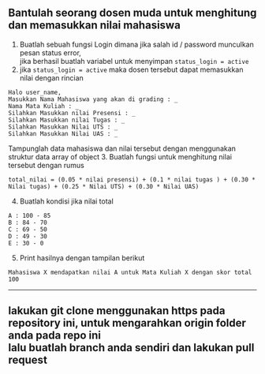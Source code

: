 **Bantulah seorang dosen muda untuk menghitung dan memasukkan nilai mahasiswa** <br />
----------------------------------------
1. Buatlah sebuah fungsi Login dimana jika salah id / password munculkan pesan status error,<br/>
jika berhasil buatlah variabel untuk menyimpan ```status_login = active```
2. jika ```status_login = active``` maka dosen tersebut dapat memasukkan nilai dengan rincian <br/>
```
Halo user_name,
Masukkan Nama Mahasiswa yang akan di grading : _
Nama Mata Kuliah : _
Silahkan Masukkan nilai Presensi : _ 
Silahkan Masukkan nilai Tugas : _
Silahkan Masukkan Nilai UTS : _
Silahkan Masukkan Nilai UAS : _
```
Tampunglah data mahasiswa dan nilai tersebut dengan menggunakan struktur data array of object
3. Buatlah fungsi untuk menghitung nilai tersebut dengan rumus
```
total_nilai = (0.05 * nilai presensi) + (0.1 * nilai tugas ) + (0.30 * Nilai tugas) + (0.25 * Nilai UTS) + (0.30 * Nilai UAS)
```
4. Buatlah kondisi jika nilai total
```
A : 100 - 85
B : 84 - 70
C : 69 - 50
D : 49 - 30
E : 30 - 0
```

5. Print hasilnya dengan tampilan berikut
```
Mahasiswa X mendapatkan nilai A untuk Mata Kuliah X dengan skor total 100
```
----
**lakukan git clone menggunakan https pada repository ini, untuk mengarahkan origin folder anda pada repo ini<br/> lalu buatlah branch anda sendiri dan lakukan pull request**
----